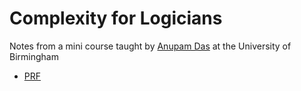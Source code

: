 # Complexity for Logicians

Notes from a mini course taught by [Anupam Das][0] at the University of Birmingham

- [PRF][1]

[0]: https://www.anupamdas.com/wp/
[1]: https://www.cs.bham.ac.uk/~axt978/complexity-for-logicians/PRF.html
